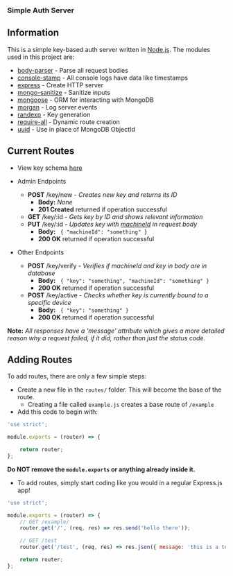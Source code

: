 ### Simple Auth Server

## Information
This is a simple key-based auth server written in [Node.js](https://nodejs.org). The modules used in this project are:
- [body-parser](https://npmjs.com/package/body-parser) - Parse all request bodies
- [console-stamp](https://npmjs.com/package/console-stamp) - All console logs have data like timestamps
- [express](https://npmjs.com/package/express) - Create HTTP server
- [mongo-sanitize](https://npmjs.com/package/mongo-sanitize) - Sanitize inputs
- [mongoose](https://npmjs.com/package/mongoose) - ORM for interacting with MongoDB
- [morgan](https://npmjs.com/package/morgan) - Log server events
- [randexp](https://npmjs.com/package/randexp) - Key generation
- [require-all](https://npmjs.com/package/require-all) - Dynamic route creation
- [uuid](https://npmjs.com/package/uuid) - Use in place of MongoDB ObjectId

## Current Routes
- View key schema [here](https://github.com/amcode21/simple-auth/blob/master/models/key.js)

- Admin Endpoints
    - **POST** /key/new - *Creates new key and returns its ID*
        - **Body:** *None*
        - **201 Created** returned if operation successful
    - **GET** /key/:id - *Gets key by ID and shows relevant information*
    - **PUT** /key/:id - *Updates key with [machineId](https://npmjs.com/package/node-machine-id) in request body*
        - **Body:** ```
        {
            "machineId": "something"
        }```
        - **200 OK** returned if operation successful

- Other Endpoints
    - **POST** /key/verify - *Verifies if machineId and key in body are in database*
         - **Body:** ```
        {
            "key": "something",
            "machineId": "something"
        }```
        - **200 OK** returned if operation successful
    - **POST** /key/active - *Checks whether key is currently bound to a specific device*
         - **Body:** ```
        {
            "key": "something"
        }```
        - **200 OK** returned if operation successful

**Note:** *All responses have a 'message' attribute which gives a more detailed reason why a request failed, if it did, rather than just the status code.*

## Adding Routes
To add routes, there are only a few simple steps:
- Create a new file in the `routes/` folder. This will become the base of the route. 
    - Creating a file called `example.js` creates a base route of `/example`
- Add this code to begin with:
```javascript 
'use strict';

module.exports = (router) => {

    return router;
};
```
**Do __NOT__ remove the `module.exports` or anything already inside it.**
- To add routes, simply start coding like you would in a regular Express.js app!
```js 
'use strict';

module.exports = (router) => {
    // GET /example/
    router.get('/', (req, res) => res.send('hello there'));

    // GET /test
    router.get('/test', (req, res) => res.json({ message: 'this is a test' }));

    return router;
};
```
